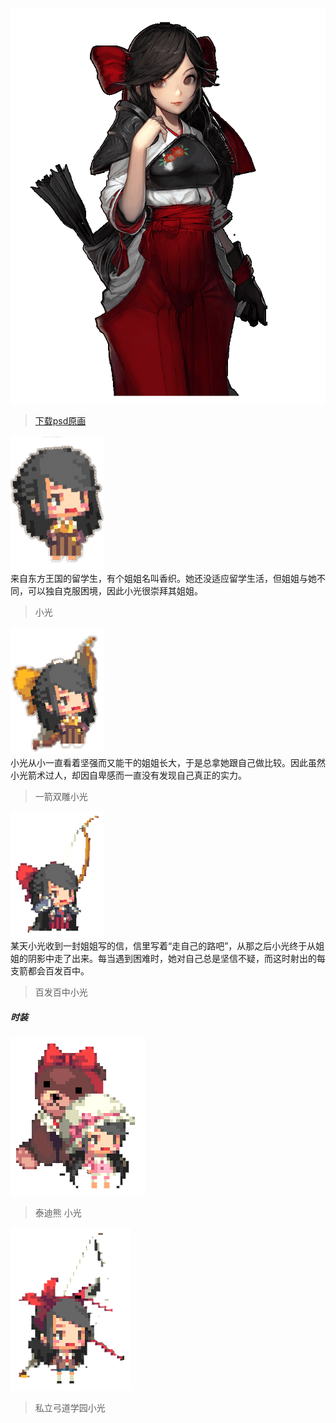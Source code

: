 <link rel="stylesheet" type="text/css" media="screen" href="/styles/bubble.css" />

![](./atlas0-172650.png)

> [下载psd原画](./atlas0-172650.psd)

<div class="chat">
<img src="4.png" width="150"/><div class="bubble me">来自东方王国的留学生，有个姐姐名叫香织。她还没适应留学生活，但姐姐与她不同，可以独自克服困境，因此小光很崇拜其姐姐。</div><blockquote>小光</blockquote>
<img src="5.png" width="150"/><div class="bubble me">小光从小一直看着坚强而又能干的姐姐长大，于是总拿她跟自己做比较。因此虽然小光箭术过人，却因自卑感而一直没有发现自己真正的实力。
</div><blockquote>一箭双雕小光</blockquote>
<img src="6.png" width="150"/><div class="bubble me">某天小光收到一封姐姐写的信，信里写着“走自己的路吧”，从那之后小光终于从姐姐的阴影中走了出来。每当遇到困难时，她对自己总是坚信不疑，而这时射出的每支箭都会百发百中。
</div><blockquote>百发百中小光</blockquote>
</div>


##### 时装


![](COS_AR_7_15.png)
> 泰迪熊 小光

![](COS_AR_7_1.png)
> 私立弓道学园小光



<audio hidden autoplay loop>
  <source src="/audio/BGM_HERO_HOUSE_LOOP.wav" type="audio/wav">  
</audio>

